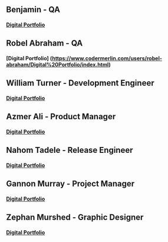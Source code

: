 ## Benjamin - QA
	
#### [Digital Portfolio](https://www.codermerlin.com/users/benjamin-haines/Digital%20Portfolio/index.html)

## Robel Abraham - QA

#### [Digital Portfolio] (https://www.codermerlin.com/users/robel-abraham/Digital%20Portfolio/index.html)


## William Turner - Development Engineer

#### [Digital Portfolio](https://www.codermerlin.com/users/william-turner/Digital%20Portfolio/index.html)


## Azmer Ali - Product Manager

#### [Digital Portfolio](https://www.codermerlin.com/users/azmer-ali/Digital%20Portfolio/index.html)


## Nahom Tadele - Release Engineer

#### [Digital Portfolio](https://www.codermerlin.com/users/nahom-tadele/Digital%20Portfolio/index.html)


## Gannon Murray - Project Manager

#### [Digital Portfolio](https://www.codermerlin.com/users/gannon-murray/Digital%20Portfolio/index.html)


## Zephan Murshed - Graphic Designer

#### [Digital Portfolio](https://www.codermerlin.com/users/zephan-murshed/Digital%20Portfolio/index.html)
